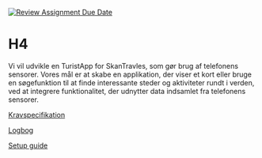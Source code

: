 [![Review Assignment Due Date](https://classroom.github.com/assets/deadline-readme-button-22041afd0340ce965d47ae6ef1cefeee28c7c493a6346c4f15d667ab976d596c.svg)](https://classroom.github.com/a/nlVhM163)
# H4

Vi vil udvikle en TuristApp for SkanTravles, som gør brug af telefonens sensorer. Vores mål er at skabe en applikation, der viser et kort eller bruge en søgefunktion til at finde interessante steder og aktiviteter rundt i verden, ved at integrere funktionalitet, der udnytter data indsamlet fra telefonens sensorer.

[Kravspecifikation](Docs/kravspec.md)

[Logbog](Docs/SCRUM%20Logbog.md)

[Setup guide](Docs/setup.md)

